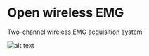 # Open wireless EMG

Two-channel wireless EMG acquisition system

![alt text](https://github.com/XaviCanoFerrer/Wireless_EMG/blob/main/Wireless%20EMG%20.png?raw=true)

